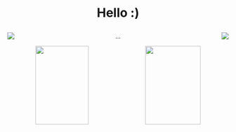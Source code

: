 # <p align="center">Hello :)</p>
<div display="inline-block">
<img align="left" src="https://img.icons8.com/office/30/000000/pixel-star.png"/>
<img align="right" src="https://img.icons8.com/office/30/000000/pixel-star.png"/>
<p align="center"> ... </p>
</div>

<div display="inline" align="center">
<img height="180em" width="49%" src="https://github-readme-stats.vercel.app/api?username=claenio&show_icons=true&theme=merko"/>
<img height="180em" width="50%" src="https://github-readme-stats.vercel.app/api/top-langs/?username=claenio&layout=compact&langs_count=7&theme=merko"/>
</div>

